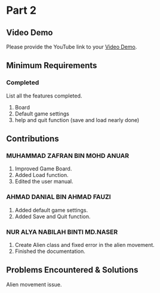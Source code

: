 # Part 2

## Video Demo

Please provide the YouTube link to your [Video Demo](https://youtube.com).

## Minimum Requirements

### Completed

List all the features completed.

1. Board
2. Default game settings
3. help and quit function (save and load nearly done)


## Contributions

### MUHAMMAD ZAFRAN BIN MOHD ANUAR

1. Improved Game Board.
2. Added Load function.
3. Edited the user manual.

### AHMAD DANIAL BIN AHMAD FAUZI

1. Added default game settings.
2. Added Save and Quit function.

### NUR ALYA NABILAH BINTI MD.NASER

1. Create Alien class and fixed error in the alien movement.
2. Finished the documentation.

## Problems Encountered & Solutions

Alien movement issue.
